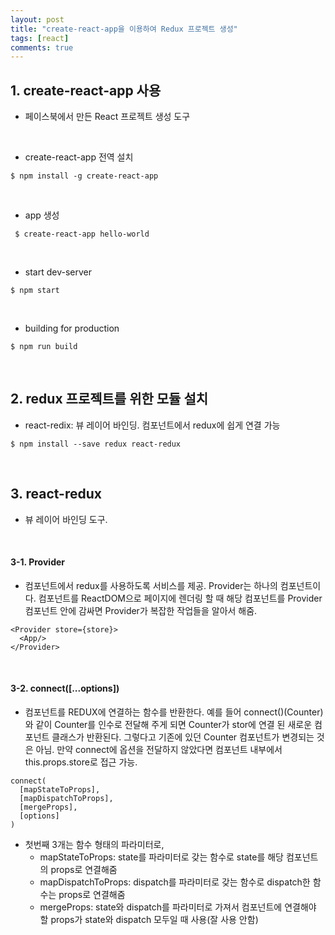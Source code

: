 ```yaml
---
layout: post
title: "create-react-app을 이용하여 Redux 프로젝트 생성"
tags: [react]
comments: true
---
```


## 1. create-react-app 사용
- 페이스북에서 만든 React 프로젝트 생성 도구

<br/>

- create-react-app 전역 설치

```
$ npm install -g create-react-app
```

<br/>

- app 생성

```
 $ create-react-app hello-world
```

<br/>

- start dev-server

```
$ npm start
```

<br/>

- building for production

```
$ npm run build
```

<br/>

## 2. redux 프로젝트를 위한 모듈 설치
- react-redix: 뷰 레이어 바인딩. 컴포넌트에서 redux에 쉽게 연결 가능

```
$ npm install --save redux react-redux
```

<br/>

## 3. react-redux
- 뷰 레이어 바인딩 도구.

<br/>

#### 3-1. Provider
- 컴포넌트에서 redux를 사용하도록 서비스를 제공. Provider는 하나의 컴포넌트이다. 컴포넌트를 ReactDOM으로 페이지에 렌더링 할 때 해당 컴포넌트를 Provider 컴포넌트 안에 감싸면 Provider가 복잡한 작업들을 알아서 해줌.

```
<Provider store={store}>
  <App/>
</Provider>
```  

<br/>

#### 3-2. connect([...options])  
- 컴포넌트를 REDUX에 연결하는 함수를 반환한다. 예를 들어 connect()(Counter) 와 같이 Counter를 인수로 전달해 주게 되면 Counter가 stor에 연결 된 새로운 컴포넌트 클래스가 반환된다. 그렇다고 기존에 있던 Counter 컴포넌트가 변경되는 것은 아님. 만약 connect에 옵션을 전달하지 않았다면 컴포넌트 내부에서 this.props.store로 접근 가능.  

```
connect(
  [mapStateToProps],
  [mapDispatchToProps],
  [mergeProps],
  [options]
)
```  

- 첫번째 3개는 함수 형태의 파라미터로,
  - mapStateToProps: state를 파라미터로 갖는 함수로 state를 해당 컴포넌트의 props로 연결해줌
  - mapDispatchToProps: dispatch를 파라미터로 갖는 함수로 dispatch한 함수는 props로 연결해줌
  - mergeProps: state와 dispatch를 파라미터로 가져서 컴포넌트에 연결해야 할 props가 state와 dispatch 모두일 때 사용(잘 사용 안함)

```
